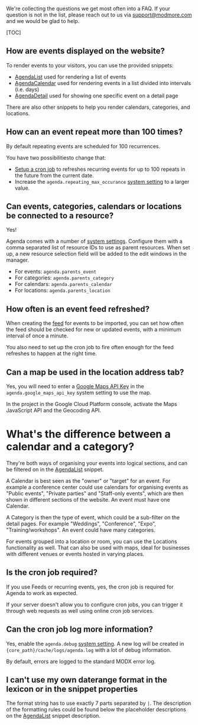 We're collecting the questions we get most often into a FAQ. If your question is
not in the list, please reach out to us via support@modmore.com and we would be
glad to help.

[TOC]

## How are events displayed on the website?

To render events to your visitors, you can use the provided snippets:

- [AgendaList](04_Snippets/01_AgendaList.md) used for rendering a list of events
- [AgendaCalendar](04_Snippets/02_AgendaCalendar.md) used for rendering events in a list divided into intervals (i.e. days)
- [AgendaDetail](04_Snippets/03_AgendaDetail.md) used for showing one specific event on a detail page

There are also other snippets to help you render calendars, categories, and locations. 

## How can an event repeat more than 100 times?

By default repeating events are scheduled for 100 recurrences.

You have two possibilitiesto change that:

- [Setup a cron job](05_Cronjob.md) to refreshes recurring events for up to 100 repeats in the future from the current date.
- Increase the `agenda.repeating_max_occurance` [system setting](02_Custom_Manager_Page/07_Settings.md) to a larger value.

## Can events, categories, calendars or locations be connected to a resource? 

Yes!

Agenda comes with a number of [system
settings](02_Custom_Manager_Page/07_Settings.md). Configure them with a comma
separated list of resource IDs to use as parent resources. When set up, a new
resource selection field will be added to the edit windows in the manager.

- For events: `agenda.parents_event`
- For categories: `agenda.parents_category`
- For calendars: `agenda.parents_calendar`
- For locations: `agenda.parents_location`

## How often is an event feed refreshed?

When creating the [feed](02_Custom_Manager_Page/06_Feeds.md) for events to be
imported, you can set how often the feed should be checked for new or updated
events, with a minimum interval of once a minute.
   
You also need to set up the cron job to fire often enough for the feed refreshes
to happen at the right time.

## Can a map be used in the location address tab?

Yes, you will need to enter a [Google Maps API
Key](https://developers.google.com/maps/documentation/javascript/get-api-key) in
the `agenda.google_maps_api_key` system setting to use the map.
   
In the project in the Google Cloud Platform console, activate the Maps
JavaScript API and the Geocoding API.

# What's the difference between a calendar and a category?

They're both ways of organising your events into logical sections, and can be
filtered on in the [AgendaList](04_Snippets/01_AgendaList.md) snippet.

A Calendar is best seen as the "owner" or "target" for an event. For example a
conference center could use calendars for organising events as "Public events",
"Private parties" and "Staff-only events", which are then shown in different
sections of the website. An event must have one Calendar.

A Category is then the type of event, which could be a sub-filter on the detail
pages. For example "Weddings", "Conference", "Expo", "Training/workshops". An
event could have many categories.

For events grouped into a location or room, you can use the Locations
functionality as well. That can also be used with maps, ideal for businesses
with different venues or events hosted in varying places.

## Is the cron job required?

If you use Feeds or recurring events, yes, the cron job is required for Agenda
to work as expected.

If your server doesn't allow you to configure cron jobs, you can trigger it
through web requests as well using online cron job services.

## Can the cron job log more information?

Yes, enable the `agenda.debug` [system
setting](02_Custom_Manager_Page/07_Settings.md). A new log will be created in
`{core_path}/cache/logs/agenda.log` with a lot of debug information.

By default, errors are logged to the standard MODX error log.

## I can't use my own daterange format in the lexicon or in the snippet properties

The format string has to use exactly 7 parts separated by `|`. The description
of the formatting rules could be found below the placeholder descriptions on the
[AgendaList](04_Snippets/01_AgendaList.md#range-placeholder-format) snippet description.
